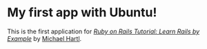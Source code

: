 # My first app with Ubuntu!

This is the first application for
[*Ruby on Rails Tutorial: Learn Rails by Example*](http://railstutorial.org/) 
by [Michael Hartl](http://michaelhartl.com/).

